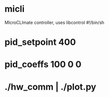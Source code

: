 # micli
MIcroCLImate controller, uses libcontrol
#!/bin/sh

# pid_setpoint 400
# pid_coeffs 100 0 0
# ./hw_comm | ./plot.py
